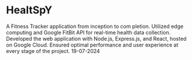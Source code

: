 # HealtSpY
A Fitness Tracker application from inception to com pletion. Utilized edge computing and Google FitBit API for real-time health data collection. Developed the web  application with Node.js, Express.js, and React, hosted on Google Cloud. Ensured optimal performance and user  experience at every stage of the project.
19-07-2024
